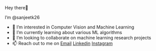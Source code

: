  Hey there👋
 
I’m @sanjeetk26
- 👀 I’m interested in Computer Vision and Machine Learning
- 🌱 I’m currently learning about various ML algorithms
- 💞️ I’m looking to collaborate on machine learning research projects
- 📫 Reach out to me on [Email](mailto:kapadia.sanjeet@gmail.com) [Linkedin](https://www.linkedin.com/in/sanjeetkapadia/) [Instagram](https://www.instagram.com/sanjeet26/)


<!---
sanjeetk26/sanjeetk26 is a ✨ special ✨ repository because its `README.md` (this file) appears on your GitHub profile.
You can click the Preview link to take a look at your changes.
--->
